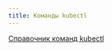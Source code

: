```yaml
---
title: Команды kubectl
---
```


[Справочник команд kubectl](/docs/reference/generated/kubectl/kubectl-commands/)

